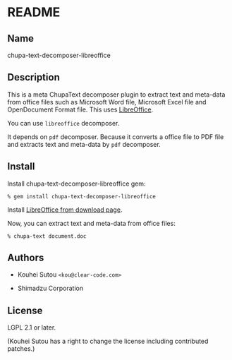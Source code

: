 # README

## Name

chupa-text-decomposer-libreoffice

## Description

This is a meta ChupaText decomposer plugin to extract text and
meta-data from office files such as Microsoft Word file, Microsoft
Excel file and OpenDocument Format file. This uses
[LibreOffice](https://www.libreoffice.org/).

You can use `libreoffice` decomposer.

It depends on `pdf` decomposer. Because it converts a office file to
PDF file and extracts text and meta-data by `pdf` decomposer.

## Install

Install chupa-text-decomposer-libreoffice gem:

```
% gem install chupa-text-decomposer-libreoffice
```

Install
[LibreOffice from download page](http://www.libreoffice.org/download).

Now, you can extract text and meta-data from office files:

```
% chupa-text document.doc
```

## Authors

  * Kouhei Sutou `<kou@clear-code.com>`

  * Shimadzu Corporation

## License

LGPL 2.1 or later.

(Kouhei Sutou has a right to change the license including contributed
patches.)
